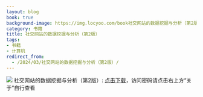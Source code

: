 ```yaml
---
layout: blog
book: true
background-image: https://img.locyoo.com/book社交网站的数据挖掘与分析（第2版）.jpg
category: 书籍
title: 社交网站的数据挖掘与分析（第2版）
tags:
- 书籍
- 计算机
redirect_from:
  - /2024/03/社交网站的数据挖掘与分析（第2版）/
---
```

![](https://img.locyoo.com/book社交网站的数据挖掘与分析（第2版）.jpg)
社交网站的数据挖掘与分析（第2版）: <a name = "ref1" href="https://url18.ctfile.com/f/50983618-1226041546-dd38af?p=3619">点击下载</a>，访问密码请点击右上方“关于”自行查看